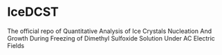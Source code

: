# IceDCST
The official repo of Quantitative Analysis of Ice Crystals Nucleation And Growth During Freezing of Dimethyl Sulfoxide Solution Under AC Electric Fields

